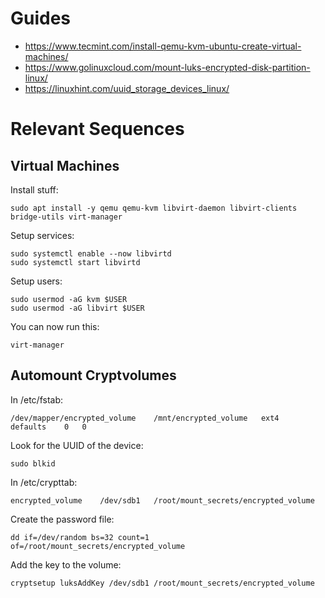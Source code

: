 # Guides

* https://www.tecmint.com/install-qemu-kvm-ubuntu-create-virtual-machines/
* https://www.golinuxcloud.com/mount-luks-encrypted-disk-partition-linux/
* https://linuxhint.com/uuid_storage_devices_linux/

# Relevant Sequences

## Virtual Machines

Install stuff:
```
sudo apt install -y qemu qemu-kvm libvirt-daemon libvirt-clients bridge-utils virt-manager
```

Setup services:
```
sudo systemctl enable --now libvirtd
sudo systemctl start libvirtd
```

Setup users:
```
sudo usermod -aG kvm $USER
sudo usermod -aG libvirt $USER
```

You can now run this:
```
virt-manager
```

## Automount Cryptvolumes

In /etc/fstab:

```
/dev/mapper/encrypted_volume	/mnt/encrypted_volume	ext4	defaults	0	0
```

Look for the UUID of the device:
```
sudo blkid
```

In /etc/crypttab:
```
encrypted_volume	/dev/sdb1	/root/mount_secrets/encrypted_volume
```

Create the password file:
```
dd if=/dev/random bs=32 count=1 of=/root/mount_secrets/encrypted_volume
```

Add the key to the volume:
```
cryptsetup luksAddKey /dev/sdb1 /root/mount_secrets/encrypted_volume
```

